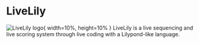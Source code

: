 # LiveLily
![LiveLily logo](https://github.com/alexdrymonitis/LiveLily/tree/main/livelily/bin/data/livelily_logo.png){ width=10%, height=10% }
LiveLily is a live sequencing and live scoring system through live coding with a Lilypond-like language.

